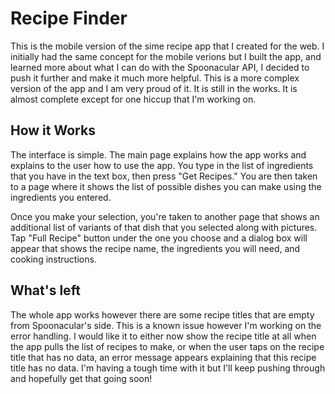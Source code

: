 # Recipe Finder

This is the mobile version of the sime recipe app that I created for the web. I initially had the same concept for the mobile verions but I built the app, and learned more about what I can do with the Spoonacular API, I decided to push it further and make it much more helpful. This is a more complex version of the app and I am very proud of it. It is still in the works. It is almost complete except for one hiccup that I'm working on. 

## How it Works

The interface is simple. The main page explains how the app works and explains to the user how to use the app. You type in the list of ingredients that you have in the text box, then press "Get Recipes." You are then taken to a page where it shows the list of possible dishes you can make using the ingredients you entered.

Once you make your selection, you're taken to another page that shows an additional list of variants of that dish that you selected along with pictures. Tap "Full Recipe" button under the one you choose and a dialog box will appear that shows the recipe name, the ingredients you will need, and cooking instructions.  

## What's left

The whole app works however there are some recipe titles that are empty from Spoonacular's side. This is a known issue however I'm working on the error handling. I would like it to either now show the recipe title at all when the app pulls the list of recipes to make, or when the user taps on the recipe title that has no data, an error message appears explaining that this recipe title has no data. I'm having a tough time with it but I'll keep pushing through and hopefully get that going soon!




